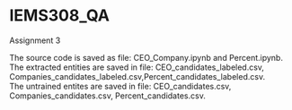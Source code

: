 # IEMS308_QA
Assignment 3

The source code is saved as file: CEO_Company.ipynb and Percent.ipynb.    
The extracted entities are saved in file: CEO_candidates_labeled.csv, Companies_candidates_labeled.csv,Percent_candidates_labeled.csv.    
The untrained entites are saved in file: CEO_candidates.csv, Companies_candidates.csv, Percent_candidates.csv.    
